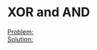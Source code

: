 # XOR and AND 
[Problem:](https://www.codechef.com/problems/XORAND)\
[Solution:](https://www.codechef.com/viewsolution/63184987)

